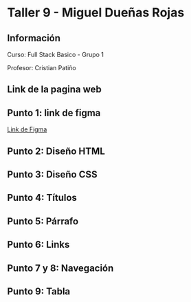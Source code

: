 <h1>Taller 9 - Miguel Dueñas Rojas</h1>

<h2>Información</h2>
<p>Curso: Full Stack Basico - Grupo 1</p>
<p>Profesor: Cristian Patiño</p>

<h2>Link de la pagina web</h2>


<h2>Punto 1: link de figma</h2>
<a href="https://www.figma.com/file/MJ6LqRBycGBqOjHBfQsdao/Miguel-Due%C3%B1as-Rojas?type=design&node-id=0%3A1&mode=design&t=a32iebBsVDYX1FWx-1"> Link de Figma<a>

<h2>Punto 2: Diseño HTML</h2>

<h2>Punto 3: Diseño CSS</h2>

<h2>Punto 4: Títulos</h2>

<h2>Punto 5: Párrafo</h2>

<h2>Punto 6: Links</h2>

<h2>Punto 7 y 8: Navegación</h2>

<h2>Punto 9: Tabla</h2>
